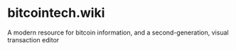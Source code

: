 # bitcointech.wiki

A modern resource for bitcoin information, and a second-generation, visual transaction editor
